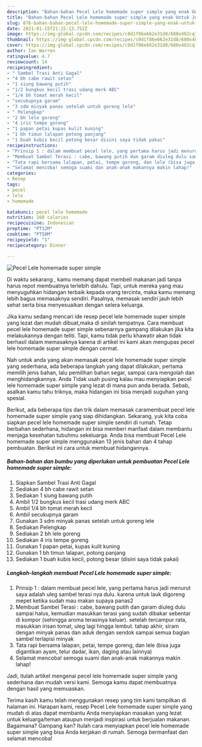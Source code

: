 ```yaml
---
description: "Bahan-bahan Pecel Lele homemade super simple yang enak Untuk Jualan"
title: "Bahan-bahan Pecel Lele homemade super simple yang enak Untuk Jualan"
slug: 876-bahan-bahan-pecel-lele-homemade-super-simple-yang-enak-untuk-jualan
date: 2021-01-15T21:15:13.752Z
image: https://img-global.cpcdn.com/recipes/c0d1f86e662e31d8/680x482cq70/pecel-lele-homemade-super-simple-foto-resep-utama.jpg
thumbnail: https://img-global.cpcdn.com/recipes/c0d1f86e662e31d8/680x482cq70/pecel-lele-homemade-super-simple-foto-resep-utama.jpg
cover: https://img-global.cpcdn.com/recipes/c0d1f86e662e31d8/680x482cq70/pecel-lele-homemade-super-simple-foto-resep-utama.jpg
author: Ian Warren
ratingvalue: 4.7
reviewcount: 14
recipeingredient:
- " Sambel Trasi Anti Gagal"
- "4 bh cabe rawit setan"
- "1 siung bawang putih"
- "1/2 bungkus kecil trasi udang merk ABC"
- "1/4 bh tomat merah kecil"
- "secukupnya garam"
- "3 sdm minyak panas setelah untuk goreng lele"
- " Pelengkap"
- "2 bh lele goreng"
- "4 iris tempe goreng"
- "1 papan petai kupas kulit kuning"
- "1 bh timun lalapan potong panjang"
- "1 buah kubis kecil potong besar disini saya tidak pakai"
recipeinstructions:
- "Prinsip 1 : dalam membuat pecel lele, yang pertama harus jadi menurut saya adalah uleg sambel terasi nya dulu. karena untuk lauk digoreng mepet ketika sudah mau makan supaya panas2"
- "Membuat Sambel Terasi : cabe, bawang putih dan garam diuleg dulu sampai halus, kemudian masukkan terasi yang sudah dibakar sebentar di kompor (sehingga aroma terasinya keluar). setelah tercampur rata, masukkan irisan tomat, uleg lagi hingga lembut. tahap akhir, siram dengan minyak panas dan aduk dengan sendok sampai semua bagian sambel terlapisi minyak"
- "Tata rapi bersama lalapan, petai, tempe goreng, dan lele (bisa juga digantikan ayam, telur dadar, ikan, daging atau lainnya)"
- "Selamat mencoba! semoga suami dan anak-anak makannya makin lahap!"
categories:
- Resep
tags:
- pecel
- lele
- homemade

katakunci: pecel lele homemade 
nutrition: 160 calories
recipecuisine: Indonesian
preptime: "PT12M"
cooktime: "PT50M"
recipeyield: "1"
recipecategory: Dinner

---
```



![Pecel Lele homemade super simple](https://img-global.cpcdn.com/recipes/c0d1f86e662e31d8/680x482cq70/pecel-lele-homemade-super-simple-foto-resep-utama.jpg)

Di waktu  sekarang , kamu memang dapat membeli makanan jadi tanpa harus repot membuatnya terlebih dahulu. Tapi, untuk mereka yang mau menyuguhkan hidangan terbaik kepada orang tercinta, maka kamu memang lebih bagus memasaknya sendiri. Pasalnya, memasak sendiri jauh lebih sehat serta bisa menyesuaikan dengan selera keluarga.

Jika kamu sedang mencari ide resep pecel lele homemade super simple yang lezat dan mudah dibuat,maka di sinilah tempatnya. Cara membuat pecel lele homemade super simple  sebenarnya gampang dilakukan jika kita melakukannya dengan teliti. Tapi, kamu tidak perlu khawatir akan tidak berhasil dalam memasaknya 
karena di artikel ini kami akan mengupas pecel lele homemade super simple dengan cermat.  



Nah untuk anda yang akan memasak pecel lele homemade super simple yang sederhana, ada beberapa langkah yang dapat dilakukan, pertama memilih jenis bahan, lalu pemilihan bahan segar, sampai cara mengolah dan menghidangkannya. Anda Tidak usah pusing kalau mau menyiapkan pecel lele homemade super simple yang lezat di mana pun anda berada. Sebab, asalkan kamu  tahu triknya, maka hidangan ini bisa menjadi suguhan yang spesial.

Berikut, ada beberapa tips dan trik dalam memasak caramembuat pecel lele homemade super simple yang siap dihidangkan. Sekarang, yuk kita coba siapkan pecel lele homemade super simple sendiri di rumah. Tetap berbahan sederhana, hidangan ini bisa memberi manfaat dalam membantu menjaga kesehatan tubuhmu sekeluarga. Anda bisa membuat Pecel Lele homemade super simple menggunakan 13 jenis bahan dan 4 tahap pembuatan. Berikut ini cara untuk membuat hidangannya.

<!--inarticleads1-->

##### Bahan-bahan dan bumbu yang diperlukan untuk pembuatan Pecel Lele homemade super simple:

1. Siapkan  Sambel Trasi Anti Gagal
1. Sediakan 4 bh cabe rawit setan
1. Sediakan 1 siung bawang putih
1. Ambil 1/2 bungkus kecil trasi udang merk ABC
1. Ambil 1/4 bh tomat merah kecil
1. Ambil secukupnya garam
1. Gunakan 3 sdm minyak panas setelah untuk goreng lele
1. Sediakan  Pelengkap
1. Sediakan 2 bh lele goreng
1. Sediakan 4 iris tempe goreng
1. Gunakan 1 papan petai, kupas kulit kuning
1. Gunakan 1 bh timun lalapan, potong panjang
1. Sediakan 1 buah kubis kecil, potong besar (disini saya tidak pakai)




<!--inarticleads2-->

##### Langkah-langkah membuat Pecel Lele homemade super simple:

1. Prinsip 1 : dalam membuat pecel lele, yang pertama harus jadi menurut saya adalah uleg sambel terasi nya dulu. karena untuk lauk digoreng mepet ketika sudah mau makan supaya panas2
1. Membuat Sambel Terasi : cabe, bawang putih dan garam diuleg dulu sampai halus, kemudian masukkan terasi yang sudah dibakar sebentar di kompor (sehingga aroma terasinya keluar). setelah tercampur rata, masukkan irisan tomat, uleg lagi hingga lembut. tahap akhir, siram dengan minyak panas dan aduk dengan sendok sampai semua bagian sambel terlapisi minyak
1. Tata rapi bersama lalapan, petai, tempe goreng, dan lele (bisa juga digantikan ayam, telur dadar, ikan, daging atau lainnya)
1. Selamat mencoba! semoga suami dan anak-anak makannya makin lahap!




Jadi, itulah artikel mengenai  pecel lele homemade super simple  yang sederhana dan mudah versi kami. Semoga kamu dapat membuatnya dengan hasil yang memuaskan. 

Terima kasih kamu telah menggunakan resep yang tim kami tampilkan di halaman ini. Harapan kami, resep  Pecel Lele homemade super simple yang mudah di atas dapat membantu Anda menyiapkan masakan yang lezat untuk keluarga/teman ataupun menjadi inspirasi untuk berjualan makanan. Bagaimana? Gampang kan? Itulah cara menyiapkan pecel lele homemade super simple yang bisa Anda kerjakan di rumah. Semoga bermanfaat dan selamat mencoba!

